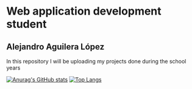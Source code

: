 # Web application development student
## Alejandro Aguilera López
In this repository I will be uploading my projects 
done during the school years
<img scr="https://github.com/alexbaaaa/alexbaaaa/main/img/banner.png"/>

[![Anurag's GitHub stats](https://github-readme-stats.vercel.app/api?username=alexbaaaa)](https://github.com/anuraghazra/github-readme-stats)
[![Top Langs](https://github-readme-stats.vercel.app/api/top-langs/?username=anuraghazra&layout=donut)](https://github.com/anuraghazra/github-readme-stats)
